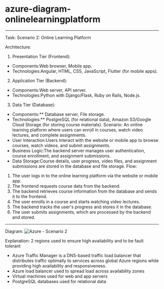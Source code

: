 # azure-diagram-onlinelearningplatform

********************
Task: 
Scenario 2: Online Learning Platform

Architecture:
1. Presentation Tier (Frontend):
  - Components:Web browser, Mobile app.
  - Technologies:Angular, HTML, CSS, JavaScript, Flutter (for mobile apps).
2. Application Tier (Backend):
  - Components:Web server, API server.
  - Technologies:Python with Django/Flask, Ruby on Rails, Node.js.
3. Data Tier (Database):
  - Components:** Database server, File storage.
  - Technologies:** PostgreSQL (for relational data), Amazon S3/Google Cloud Storage (for storing course materials).
Scenario:
An online learning platform where users can enroll in courses, watch video lectures, and complete assignments.
- User Interaction:Users interact with the website or mobile app to browse courses, watch videos, and submit assignments.
- Business Logic:The backend server manages user authentication, course enrollment, and assignment submissions.
- Data Storage:Course details, user progress, video files, and assignment submissions are stored in the database and file storage.
Flow:
1. The user logs in to the online learning platform via the website or mobile app.
2. The frontend requests course data from the backend.
3. The backend retrieves course information from the database and sends it to the frontend.
4. The user enrolls in a course and starts watching video lectures.
5. The backend tracks the user's progress and stores it in the database.
6. The user submits assignments, which are processed by the backend and stored.
********************

Diagram:
![Azure - Scenario 2](https://github.com/user-attachments/assets/a2d3c69e-5fd3-46fa-9953-f44a6a999859)

Explanation: 2 regions used to ensure high availability and to be fault tolerant

- Azure Traffic Manager is a DNS-based traffic load balancer that distributes traffic optimally to services across global Azure regions while providing high availability and responsiveness.
- Azure load balancer used to spread load across availability zones
- Virtual machines used for web and app servers
- PostgreSQL databases used for relational data
